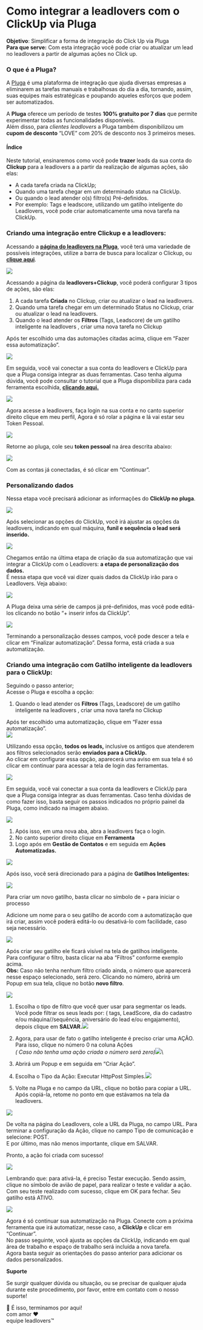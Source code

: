 # Como integrar a leadlovers com o ClickUp via Pluga

**Objetivo**: Simplificar a forma de integração do Click Up via Pluga\
**Para que serve:** Com esta integração você pode criar ou atualizar um lead no leadlovers a partir de algumas ações no Click up.

### **O que é a Pluga?** <a href="#o-que-pluga" id="o-que-pluga"></a>

A [Pluga](https://pluga.co/?utm\_source=central+de+ajuda\&utm\_id=leadlovers) é uma plataforma de integração que ajuda diversas empresas a eliminarem as tarefas manuais e trabalhosas do dia a dia, tornando, assim, suas equipes mais estratégicas e poupando aqueles esforços que podem ser automatizados.

A **Pluga** oferece um período de testes **100% gratuito por 7 dias** que permite experimentar todas as funcionalidades disponíveis.\
Além disso, para _clientes leadlovers_ a Pluga também disponibilizou um **cupom de desconto** “LOVE” com 20% de desconto nos 3 primeiros meses.

#### **Índice**

Neste tutorial, ensinaremos como você pode **trazer** leads da sua conta do **Clickup** para a leadlovers a a partir da realização de algumas ações, são elas:

* A cada tarefa criada na ClickUp;
* Quando uma tarefa chegar em um determinado status na ClickUp.
* Ou quando o lead atender o(s) filtro(s) Pré-definidos.
* Por exemplo: Tags e leadscore, utilizando um gatilho inteligente do Leadlovers, você pode criar automaticamente uma nova tarefa na ClickUp.

### **Criando uma integração entre Clickup e a leadlovers:**

Acessando a [**página do leadlovers na Pluga**](https://www.google.com/url?q=https://pluga.co/ferramentas/leadlovers/integracao/\&sa=D\&source=docs\&ust=1677251797979937\&usg=AOvVaw2pU1zNG6IM73o6wQjSmLwe), você terá uma variedade de possíveis integrações, utilize a barra de busca para localizar o Clickup, ou [**clique aqui**](https://pluga.co/ferramentas/leadlovers/integracao/clickup/).

![](https://suporte.love/wp-content/uploads/2023/02/2-1-1024x437.jpg)

Acessando a página da **leadlovers+Clickup**, você poderá configurar 3 tipos de ações, são elas:

1. A cada tarefa **Criada** no Clickup, criar ou atualizar o lead na leadlovers.
2. Quando uma tarefa chegar em um determinado Status no Clickup, criar ou atualizar o lead na leadlovers.
3. Quando o lead atender os **Filtros** (Tags, Leadscore) de um gatilho inteligente na leadlovers , criar uma nova tarefa no Clickup

Após ter escolhido uma das automações citadas acima, clique em “Fazer essa automatização”.

![](https://suporte.love/wp-content/uploads/2023/02/2-1.png)

Em seguida, você vai conectar a sua conta do leadlovers e ClickUp para que a Pluga consiga integrar as duas ferramentas. Caso tenha alguma dúvida, você pode consultar o tutorial que a Pluga disponibiliza para cada ferramenta escolhida, [**clicando aqui.**](https://pluga.zendesk.com/hc/pt-br)

![](https://suporte.love/wp-content/uploads/2023/02/2.jpg)

Agora acesse a leadlovers,  faça login na sua conta e no canto superior direito clique em meu perfil, Agora é só rolar a página e lá vai estar seu Token Pessoal.

![](https://suporte.love/wp-content/uploads/2023/02/4.jpg)

Retorne ao pluga, cole seu **token pessoal** na área descrita abaixo:

![](https://suporte.love/wp-content/uploads/2023/02/2-1.png)

Com as contas já conectadas, é só clicar em “Continuar”.

### **Personalizando dados**

Nessa etapa você precisará adicionar as informações do **ClickUp no pluga**.

![](https://suporte.love/wp-content/uploads/2023/02/33.png)

Após selecionar as opções do ClickUp, você irá ajustar as opções da leadlovers, indicando em qual máquina, **funil e sequência o lead será inserido.**

![](https://suporte.love/wp-content/uploads/2023/02/4.png)

Chegamos então na última etapa de criação da sua automatização que vai integrar a ClickUp com o Leadlovers: **a etapa de personalização dos dados.**\
É nessa etapa que você vai dizer quais dados da ClickUp irão para o Leadlovers. Veja abaixo:

![](https://suporte.love/wp-content/uploads/2023/02/66.png)

A Pluga deixa uma série de campos já pré-definidos, mas você pode editá-los clicando no botão “+ inserir infos da ClickUp”.

![](https://suporte.love/wp-content/uploads/2023/02/666.png)

Terminando a personalização desses campos, você pode descer a tela e clicar em “Finalizar automatização”. Dessa forma, está criada a sua automatização.

### **Criando uma integração com Gatilho inteligente da leadlovers para o ClickUp:**

Seguindo o passo anterior;\
Acesse o Pluga e escolha a opção:

1. Quando o lead atender os **Filtros** (Tags, Leadscore) de um gatilho inteligente na leadlovers , criar uma nova tarefa no Clickup

Após ter escolhido uma automatização, clique em “Fazer essa automatização”.\
![](https://suporte.love/wp-content/uploads/2023/02/dddd.png)

Utilizando essa opção, **todos os leads,** inclusive os antigos  que atenderem aos filtros selecionados serão **enviados para a ClickUp.**\
Ao clicar em configurar essa opção, aparecerá uma aviso em sua tela é só clicar em continuar para acessar a tela de login das ferramentas.

![](https://suporte.love/wp-content/uploads/2023/02/65.png)

Em seguida, você vai conectar a sua conta da leadlovers e ClickUp para que a Pluga consiga integrar as duas ferramentas. Caso tenha dúvidas de como fazer isso, basta seguir os passos indicados no próprio painel da Pluga, como indicado na imagem abaixo.

![](https://suporte.love/wp-content/uploads/2023/02/6666.png)

1. Após isso, em uma nova aba, abra a leadlovers faça o login.
2. No canto superior direito clique em **Ferramenta**
3. &#x20;Logo após em **Gestão de Contatos** e em seguida em **Ações Automatizadas.**

![](https://suporte.love/wp-content/uploads/2023/02/659.jpg)

Após isso, você será direcionado para a página de **Gatilhos Inteligentes:**

![](https://suporte.love/wp-content/uploads/2023/02/657.png)

Para criar um novo gatilho, basta clicar no símbolo de +  para iniciar o processo

Adicione um nome para o seu gatilho de acordo com a automatização que irá criar, assim você poderá editá-lo ou desativá-lo com facilidade, caso seja necessário.

![](https://suporte.love/wp-content/uploads/2023/02/888.jpg)

Após criar seu gatilho ele ficará visível na tela de gatilhos inteligente.\
Para configurar o filtro, basta clicar na aba “Filtros” conforme exemplo acima.\
**Obs:** Caso não tenha nenhum filtro criado ainda, o número que aparecerá nesse espaço selecionado, será zero. Clicando no número, abrirá um Popup em sua tela, clique no botão **novo filtro**.

![](https://suporte.love/wp-content/uploads/2023/02/dfg.png)

1. Escolha o tipo de filtro que você quer usar para segmentar os leads. Você pode filtrar os seus leads por: ( tags, LeadScore, dia do cadastro e/ou máquina//sequência, aniversário do lead e/ou engajamento), depois clique em **SALVAR.**![](https://suporte.love/wp-content/uploads/2023/02/cccc.jpg)
2. Agora, para usar de fato o gatilho inteligente é preciso criar uma AÇÃO. Para isso, clique no número 0 na coluna Ações\
   _( Caso não tenha uma ação criada o número será zero)_![](https://suporte.love/wp-content/uploads/2023/02/fgv.png)\

3. Abrirá um Popup e em seguida em “Criar Ação”.
4. Escolha o Tipo da Ação: Executar HttpPost Simples.![](https://suporte.love/wp-content/uploads/2023/02/dgh.png)
5. Volte na Pluga e no campo da URL, clique no botão para copiar a URL.\
   Após copiá-la, retome no ponto em que estávamos na  tela da leadlovers.

![](https://suporte.love/wp-content/uploads/2023/02/dgt.png)

De volta na página do Leadlovers, cole a URL da Pluga, no campo URL. Para terminar a configuração da Ação, clique no campo Tipo de comunicação e selecione: POST.\
E por último, mas não menos importante, clique em SALVAR.

Pronto, a ação foi criada com sucesso!

![](https://suporte.love/wp-content/uploads/2023/02/dfre.jpg)

Lembrando que: para ativá-la, é preciso Testar execução. Sendo assim, clique no símbolo de avião de papel, para realizar o teste e validar a ação.\
Com seu teste realizado com sucesso, clique em OK para fechar. Seu gatilho está ATIVO.

![](https://suporte.love/wp-content/uploads/2023/02/fgcv.png)

Agora é só continuar sua automatização na Pluga. Conecte com a próxima ferramenta que irá automatizar, nesse caso, a **ClickUp** e clicar em “Continuar”.\
No passo seguinte, você ajusta as opções da ClickUp, indicando em qual área de trabalho e espaço de trabalho será incluída a nova tarefa.\
Agora basta seguir as orientações do passo anterior para adicionar os dados personalizados.

**Suporte**

Se surgir qualquer dúvida ou situação, ou se precisar de qualquer ajuda durante este procedimento, por favor, entre em contato com o nosso suporte!

🏁 É isso, terminamos por aqui!\
com amor ❤\
equipe leadlovers™
